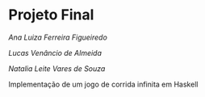 # Projeto Final 
_Ana Luiza Ferreira Figueiredo_

_Lucas Venâncio de Almeida_

_Natalia Leite Vares de Souza_


Implementação de um jogo de corrida infinita em Haskell
